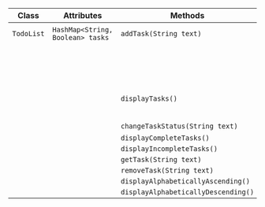 | Class      | Attributes                       | Methods                             | Scenarios                         | Outputs |
|------------|----------------------------------|-------------------------------------|-----------------------------------|---------|
| `TodoList` | `HashMap<String, Boolean> tasks` | `addTask(String text)`              | If task is in todo list           | false   |
|            |                                  |                                     | If task isn't in todo list        | true    |
|            |                                  | `displayTasks()`                    | When we want to display all tasks | String  |
|            |                                  | `changeTaskStatus(String text)`     |                                   | void    |
|            |                                  | `displayCompleteTasks()`            |                                   |         |
|            |                                  | `displayIncompleteTasks()`          |                                   |         |
|            |                                  | `getTask(String text)`              |                                   |         |
|            |                                  | `removeTask(String text)`           |                                   |         |
|            |                                  | `displayAlphabeticallyAscending()`  |                                   |         |
|            |                                  | `displayAlphabeticallyDescending()` |                                   |         |
